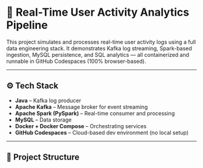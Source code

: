 # 🧠 Real-Time User Activity Analytics Pipeline

This project simulates and processes real-time user activity logs using a full data engineering stack. It demonstrates Kafka log streaming, Spark-based ingestion, MySQL persistence, and SQL analytics — all containerized and runnable in GitHub Codespaces (100% browser-based).

---

## ⚙️ Tech Stack

- **Java** – Kafka log producer
- **Apache Kafka** – Message broker for event streaming
- **Apache Spark (PySpark)** – Real-time consumer and processing
- **MySQL** – Data storage
- **Docker + Docker Compose** – Orchestrating services
- **GitHub Codespaces** – Cloud-based dev environment (no local setup)

---

## 📁 Project Structure

